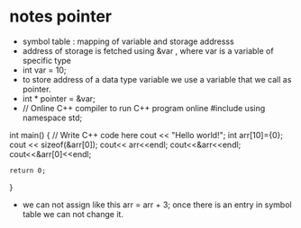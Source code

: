 # notes pointer
- symbol table : mapping of variable and storage addresss
- address of storage is fetched using &var , where var is a variable of specific type
- int var = 10;
- to store address of a data type variable we use a variable that we call as pointer.
- int * pointer = &var;
- // Online C++ compiler to run C++ program online
#include <iostream>
using namespace std;

int main() {
    // Write C++ code here
    cout << "Hello world!";
    int arr[10]={0};
    cout << sizeof(&arr[0]);
    cout<< arr<<endl;
    cout<<&arr<<endl;
    cout<<&arr[0]<<endl;

    return 0;
}
 - we can not assign like this arr = arr + 3; once there is an entry in symbol table we can not change it.
